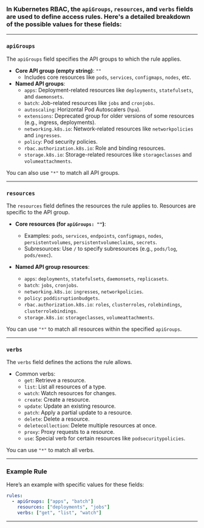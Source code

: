 ### In Kubernetes RBAC, the `apiGroups`, `resources`, and `verbs` fields are used to define access rules. Here's a detailed breakdown of the possible values for these fields:

---

### **`apiGroups`**
The `apiGroups` field specifies the API groups to which the rule applies.

- **Core API group (empty string)**: `""`
  - Includes core resources like `pods`, `services`, `configmaps`, `nodes`, etc.
- **Named API groups**:
  - `apps`: Deployment-related resources like `deployments`, `statefulsets`, and `daemonsets`.
  - `batch`: Job-related resources like `jobs` and `cronjobs`.
  - `autoscaling`: Horizontal Pod Autoscalers (`hpa`).
  - `extensions`: Deprecated group for older versions of some resources (e.g., ingress, deployments).
  - `networking.k8s.io`: Network-related resources like `networkpolicies` and `ingresses`.
  - `policy`: Pod security policies.
  - `rbac.authorization.k8s.io`: Role and binding resources.
  - `storage.k8s.io`: Storage-related resources like `storageclasses` and `volumeattachments`.

You can also use `"*"` to match all API groups.

---

### **`resources`**
The `resources` field defines the resources the rule applies to. Resources are specific to the API group.

- **Core resources (for `apiGroups: ""`)**:
  - Examples: `pods`, `services`, `endpoints`, `configmaps`, `nodes`, `persistentvolumes`, `persistentvolumeclaims`, `secrets`.
  - Subresources: Use `/` to specify subresources (e.g., `pods/log`, `pods/exec`).

- **Named API group resources**:
  - `apps`: `deployments`, `statefulsets`, `daemonsets`, `replicasets`.
  - `batch`: `jobs`, `cronjobs`.
  - `networking.k8s.io`: `ingresses`, `networkpolicies`.
  - `policy`: `poddisruptionbudgets`.
  - `rbac.authorization.k8s.io`: `roles`, `clusterroles`, `rolebindings`, `clusterrolebindings`.
  - `storage.k8s.io`: `storageclasses`, `volumeattachments`.

You can use `"*"` to match all resources within the specified `apiGroups`.

---

### **`verbs`**
The `verbs` field defines the actions the rule allows.

- Common verbs:
  - `get`: Retrieve a resource.
  - `list`: List all resources of a type.
  - `watch`: Watch resources for changes.
  - `create`: Create a resource.
  - `update`: Update an existing resource.
  - `patch`: Apply a partial update to a resource.
  - `delete`: Delete a resource.
  - `deletecollection`: Delete multiple resources at once.
  - `proxy`: Proxy requests to a resource.
  - `use`: Special verb for certain resources like `podsecuritypolicies`.

You can use `"*"` to match all verbs.

---

### Example Rule
Here’s an example with specific values for these fields:

```yaml
rules:
  - apiGroups: ["apps", "batch"]
    resources: ["deployments", "jobs"]
    verbs: ["get", "list", "watch"]
```
---